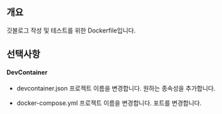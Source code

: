 ## 개요
깃블로그 작성 및 테스트를 위한 Dockerfile입니다.

## 선택사항
#### DevContainer
* devcontainer.json
프로젝트 이름을 변경합니다.
원하는 종속성을 추가합니다.

* docker-compose.yml
프로젝트 이름을 변경합니다.
포트를 변경합니다.